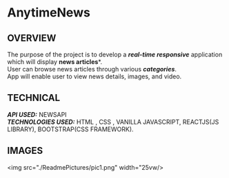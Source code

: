 # AnytimeNews

## OVERVIEW
The purpose of the project is to develop a ***real-time responsive*** application which will display **news articles***.</br>
User can browse news articles through various ***categories***.</br>
App will enable user to view news details, images, and video.</br>

## TECHNICAL
***API USED:*** NEWSAPI </br>
***TECHNOLOGIES USED:*** HTML , CSS , VANILLA JAVASCRIPT, REACTJS(JS LIBRARY), BOOTSTRAP(CSS FRAMEWORK). 

## IMAGES
<img src="./ReadmePictures/pic1.png" width="25vw/>
